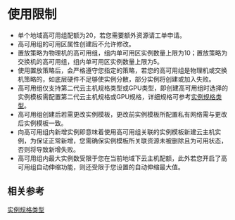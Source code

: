 # 使用限制

* 单个地域高可用组配额为20，若您需要额外资源请工单申请。
* 高可用组的可用区属性创建后不允许修改。
* 置放策略为物理机的高可用组，组内单可用区实例数量上限为10；置放策略为交换机的高可用组，组内单可用区实例数量上限为5。
* 使用置放策略后，会严格遵守您指定的策略，若您的高可用组是物理机或交换机策略的，如底层硬件不足够使实例分散，部分实例将创建或加入失败。
* 高可用组仅支持第二代云主机规格类型或GPU类型，即创建高可用组时选择的实例模板需配置第二代云主机规格或GPU规格，详细规格可参考[实例规格类型](../../Virtual-Machines/Introduction/Instance-Type-Family.md)。
* 高可用组创建后若需更改实例模板，更改前实例模板所配置私有网络需与更改后实例模板一致。
* 向高可用组内新增实例即意味着使用高可用组关联的实例模板新建云主机实例，为保证正常新增，您需确保实例模板所关联资源未被删除且为可用状态，否则将导致新增失败。
* 高可用组内最大实例数受限于您在当前地域下云主机配额，此外若您开启了高可用组自动伸缩功能，则还受限于您设置的自动伸缩最大值。

## 相关参考

[实例规格类型](../../Virtual-Machines/Introduction/Instance-Type-Family.md)

